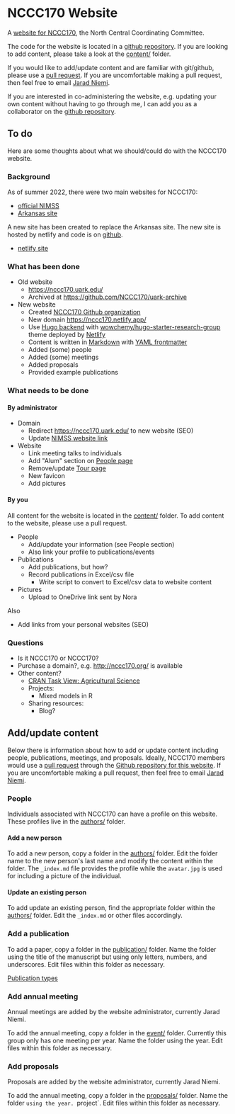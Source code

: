 # NCCC170 Website

A [website for NCCC170](https://nccc170.netlify.app/), 
the North Central Coordinating Committee. 

The code for the website is located in a 
[github repository](https://github.com/NCCC170/nccc170-website).
If you are looking to add content, 
please take a look at the 
[content/](https://github.com/NCCC170/nccc170-website/content/) folder.

If you would like to add/update content and are familiar with git/github, 
please use a [pull request](https://docs.github.com/en/pull-requests/collaborating-with-pull-requests/proposing-changes-to-your-work-with-pull-requests/about-pull-requests).
If you are uncomfortable making a pull request, 
then feel free to email [Jarad Niemi](mailto:niemi@iastate.edu). 

If you are interested in co-administering the website,
e.g. updating your own content without having to go through me,
I can add you as a collaborator on the 
[github repository](https://github.com/NCCC170/nccc170-website). 


## To do

Here are some thoughts about what we should/could do with the NCCC170 website.

### Background

As of summer 2022, there were two main websites for NCCC170:

- [official NIMSS](https://www.nimss.org/projects/view/mrp/outline/18798)
- [Arkansas site](https://nccc170.uark.edu/)

A new site has been created to replace the Arkansas site. 
The new site is hosted by netlify and code is on 
[github](https://github.com/NCCC170/nccc170-website).

- [netlify site](https://nccc170.netlify.app/)


### What has been done

- Old website
    - <https://nccc170.uark.edu/>
    - Archived at <https://github.com/NCCC170/uark-archive>
- New website
    - Created [NCCC170 Github organization](https://github.com/NCCC170)
    - New domain <https://nccc170.netlify.app/>
    - Use [Hugo backend](https://gohugo.io/) with [wowchemy/hugo-starter-research-group](https://research-group.netlify.app/) theme deployed by [Netlify](https://www.netlify.com/)
    - Content is written in [Markdown](https://www.markdownguide.org/tools/hugo/) with [YAML frontmatter](https://gohugo.io/content-management/front-matter/)
    - Added (some) people
    - Added (some) meetings
    - Added proposals
    - Provided example publications
    
    
### What needs to be done    
   
#### By administrator
   
- Domain
    - Redirect <https://nccc170.uark.edu/> to new website (SEO)
    - Update [NIMSS website link](https://www.nimss.org/projects/view/links/18798)
- Website
    - Link meeting talks to individuals
    - Add "Alum" section on [People page](https://nccc170.netlify.app/people/)
    - Remove/update [Tour page](https://nccc170.netlify.app/tour/)
    - New favicon
    - Add pictures
    
#### By you
  
All content for the website is located in the [content/](https://github.com/NCCC170/nccc170-website/content/) folder.
To add content to the website, please use a pull request. 
  
- People
    - Add/update your information (see People section)
    - Also link your profile to publications/events
- Publications
    - Add publications, but how?
    - Record publications in Excel/csv file
        - Write script to convert to Excel/csv data to website content
- Pictures
    - Upload to OneDrive link sent by Nora

Also

- Add links from your personal websites (SEO)


### Questions


- Is it NCCC170 or NCCC170? 
- Purchase a domain?, e.g. <http://nccc170.org/> is available
- Other content?
    - [CRAN Task View: Agricultural Science](https://cran.r-project.org/web/views/Agriculture.html)
    - Projects:
        - Mixed models in R
    - Sharing resources:
        - Blog?





## Add/update content

Below there is information about how to add or update content including 
people, publications, meetings, and proposals. 
Ideally, NCCC170 members would use a 
[pull request](https://docs.github.com/en/pull-requests/collaborating-with-pull-requests/proposing-changes-to-your-work-with-pull-requests/about-pull-requests)
through the 
[Github repository for this website](https://github.com/NCCC170/nccc170-website).
If you are uncomfortable making a pull request, 
then feel free to email [Jarad Niemi](mailto:niemi@iastate.edu). 



### People

Individuals associated with NCCC170 can have a profile on this website. 
These profiles live in the 
[authors/](https://github.com/NCCC170/nccc170-website/content/authors) folder. 

#### Add a new person

To add a new person, copy a folder in the 
[authors/](https://github.com/NCCC170/nccc170-website/content/authors) folder.
Edit the folder name to the new person's last name and modify the content 
within the folder. 
The `_index.md` file provides the profile while the `avatar.jpg` is used for 
including a picture of the individual.

#### Update an existing person

To add update an existing person, find the appropriate folder within the
[authors/](https://github.com/NCCC170/nccc170-website/content/authors) folder.
Edit the `_index.md` or other files accordingly. 

### Add a publication

To add a paper, copy a folder in the 
[publication/](https://github.com/NCCC170/nccc170-website/content/publication) folder.
Name the folder using the title of the manuscript but using only letters, numbers, 
and underscores. 
Edit files within this folder as necessary. 

[Publication types](https://wowchemy.com/docs/content/publications/)


### Add annual meeting

Annual meetings are added by the website administrator, 
currently Jarad Niemi. 

To add the annual meeting, copy a folder in the 
[event/](https://github.com/NCCC170/nccc170-website/content/publication) folder.
Currently this group only has one meeting per year. 
Name the folder using the year. 
Edit files within this folder as necessary. 


### Add proposals

Proposals are added by the website administrator, 
currently Jarad Niemi. 

To add the annual meeting, copy a folder in the 
[proposals/](https://github.com/NCCC170/nccc170-website/content/publication) folder.
Name the folder `using the year. `project<YYYY>`.
Edit files within this folder as necessary. 




